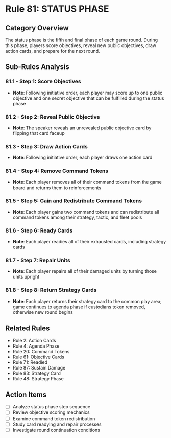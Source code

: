 # Rule 81: STATUS PHASE

## Category Overview
The status phase is the fifth and final phase of each game round. During this phase, players score objectives, reveal new public objectives, draw action cards, and prepare for the next round.

## Sub-Rules Analysis

### 81.1 - Step 1: Score Objectives
- **Note**: Following initiative order, each player may score up to one public objective and one secret objective that can be fulfilled during the status phase

### 81.2 - Step 2: Reveal Public Objective
- **Note**: The speaker reveals an unrevealed public objective card by flipping that card faceup

### 81.3 - Step 3: Draw Action Cards
- **Note**: Following initiative order, each player draws one action card

### 81.4 - Step 4: Remove Command Tokens
- **Note**: Each player removes all of their command tokens from the game board and returns them to reinforcements

### 81.5 - Step 5: Gain and Redistribute Command Tokens
- **Note**: Each player gains two command tokens and can redistribute all command tokens among their strategy, tactic, and fleet pools

### 81.6 - Step 6: Ready Cards
- **Note**: Each player readies all of their exhausted cards, including strategy cards

### 81.7 - Step 7: Repair Units
- **Note**: Each player repairs all of their damaged units by turning those units upright

### 81.8 - Step 8: Return Strategy Cards
- **Note**: Each player returns their strategy card to the common play area; game continues to agenda phase if custodians token removed, otherwise new round begins

## Related Rules
- Rule 2: Action Cards
- Rule 4: Agenda Phase
- Rule 20: Command Tokens
- Rule 61: Objective Cards
- Rule 71: Readied
- Rule 87: Sustain Damage
- Rule 83: Strategy Card
- Rule 48: Strategy Phase

## Action Items
- [ ] Analyze status phase step sequence
- [ ] Review objective scoring mechanics
- [ ] Examine command token redistribution
- [ ] Study card readying and repair processes
- [ ] Investigate round continuation conditions